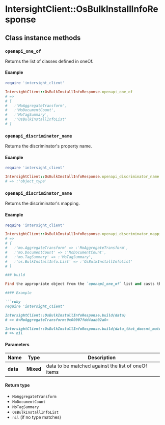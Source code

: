 # IntersightClient::OsBulkInstallInfoResponse

## Class instance methods

### `openapi_one_of`

Returns the list of classes defined in oneOf.

#### Example

```ruby
require 'intersight_client'

IntersightClient::OsBulkInstallInfoResponse.openapi_one_of
# =>
# [
#   :'MoAggregateTransform',
#   :'MoDocumentCount',
#   :'MoTagSummary',
#   :'OsBulkInstallInfoList'
# ]
```

### `openapi_discriminator_name`

Returns the discriminator's property name.

#### Example

```ruby
require 'intersight_client'

IntersightClient::OsBulkInstallInfoResponse.openapi_discriminator_name
# => :'object_type'
```

### `openapi_discriminator_name`

Returns the discriminator's mapping.

#### Example

```ruby
require 'intersight_client'

IntersightClient::OsBulkInstallInfoResponse.openapi_discriminator_mapping
# =>
# {
#   :'mo.AggregateTransform' => :'MoAggregateTransform',
#   :'mo.DocumentCount' => :'MoDocumentCount',
#   :'mo.TagSummary' => :'MoTagSummary',
#   :'os.BulkInstallInfo.List' => :'OsBulkInstallInfoList'
# }

### build

Find the appropriate object from the `openapi_one_of` list and casts the data into it.

#### Example

```ruby
require 'intersight_client'

IntersightClient::OsBulkInstallInfoResponse.build(data)
# => #<MoAggregateTransform:0x00007fdd4aab02a0>

IntersightClient::OsBulkInstallInfoResponse.build(data_that_doesnt_match)
# => nil
```

#### Parameters

| Name | Type | Description |
| ---- | ---- | ----------- |
| **data** | **Mixed** | data to be matched against the list of oneOf items |

#### Return type

- `MoAggregateTransform`
- `MoDocumentCount`
- `MoTagSummary`
- `OsBulkInstallInfoList`
- `nil` (if no type matches)

